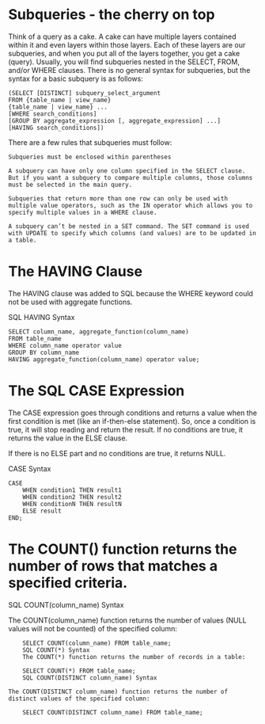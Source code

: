 # Subqueries - the cherry on top
Think of a query as a cake. A cake can have multiple layers contained within it and even layers within those layers. Each of these layers are our subqueries, and when you put all of the layers together, you get a cake (query). Usually, you will find subqueries nested in the SELECT, FROM, and/or WHERE clauses. There is no general syntax for subqueries,  but the syntax for a basic subquery is as follows:

    (SELECT [DISTINCT] subquery_select_argument
    FROM {table_name | view_name}
    {table_name | view_name} ...
    [WHERE search_conditions]
    [GROUP BY aggregate_expression [, aggregate_expression] ...]
    [HAVING search_conditions])

There are a few rules that subqueries must follow:

    Subqueries must be enclosed within parentheses

    A subquery can have only one column specified in the SELECT clause. But if you want a subquery to compare multiple columns, those columns must be selected in the main query.

    Subqueries that return more than one row can only be used with multiple value operators, such as the IN operator which allows you to specify multiple values in a WHERE clause.

    A subquery can’t be nested in a SET command. The SET command is used with UPDATE to specify which columns (and values) are to be updated in a table.

# The HAVING Clause
    
The HAVING clause was added to SQL because the WHERE keyword could not be used with aggregate functions.

SQL HAVING Syntax

    SELECT column_name, aggregate_function(column_name)
    FROM table_name
    WHERE column_name operator value
    GROUP BY column_name
    HAVING aggregate_function(column_name) operator value;

# The SQL CASE Expression
The CASE expression goes through conditions and returns a value when the first condition is met (like an if-then-else statement). So, once a condition is true, it will stop reading and return the result. If no conditions are true, it returns the value in the ELSE clause.

If there is no ELSE part and no conditions are true, it returns NULL.

CASE Syntax

    CASE
        WHEN condition1 THEN result1
        WHEN condition2 THEN result2
        WHEN conditionN THEN resultN
        ELSE result
    END;

# The COUNT() function returns the number of rows that matches a specified criteria.

SQL COUNT(column_name) Syntax

   The COUNT(column_name) function returns the number of values (NULL values will not be counted) of the specified column:

        SELECT COUNT(column_name) FROM table_name;
        SQL COUNT(*) Syntax
        The COUNT(*) function returns the number of records in a table:

        SELECT COUNT(*) FROM table_name;
        SQL COUNT(DISTINCT column_name) Syntax

    The COUNT(DISTINCT column_name) function returns the number of distinct values of the specified column:

        SELECT COUNT(DISTINCT column_name) FROM table_name;